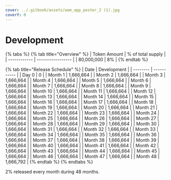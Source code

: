 ```yaml
---
cover: ../.gitbook/assets/wam_app_poster_2 (1).jpg
coverY: 0
---
```


# Development

{% tabs %}
{% tab title="Overview" %}
| Token Amount | % of total supply |
| ------------ | ----------------- |
| 80,000,000   | 8%                |
{% endtab %}

{% tab title="Release Schedule" %}
| Date     | Development |
| -------- | ----------- |
| Day 0    | 0           |
| Month 1  | 1,666,664   |
| Month 2  | 1,666,664   |
| Month 3  | 1,666,664   |
| Month 4  | 1,666,664   |
| Month 5  | 1,666,664   |
| Month 6  | 1,666,664   |
| Month 7  | 1,666,664   |
| Month 8  | 1,666,664   |
| Month 9  | 1,666,664   |
| Month 10 | 1,666,664   |
| Month 11 | 1,666,664   |
| Month 12 | 1,666,664   |
| Month 13 | 1,666,664   |
| Month 14 | 1,666,664   |
| Month 15 | 1,666,664   |
| Month 16 | 1,666,664   |
| Month 17 | 1,666,664   |
| Month 18 | 1,666,664   |
| Month 19 | 1,666,664   |
| Month 20 | 1,666,664   |
| Month 21 | 1,666,664   |
| Month 22 | 1,666,664   |
| Month 23 | 1,666,664   |
| Month 24 | 1,666,664   |
| Month 25 | 1,666,664   |
| Month 26 | 1,666,664   |
| Month 27 | 1,666,664   |
| Month 28 | 1,666,664   |
| Month 29 | 1,666,664   |
| Month 30 | 1,666,664   |
| Month 31 | 1,666,664   |
| Month 32 | 1,666,664   |
| Month 33 | 1,666,664   |
| Month 34 | 1,666,664   |
| Month 35 | 1,666,664   |
| Month 36 | 1,666,664   |
| Month 37 | 1,666,664   |
| Month 38 | 1,666,664   |
| Month 39 | 1,666,664   |
| Month 40 | 1,666,664   |
| Month 41 | 1,666,664   |
| Month 42 | 1,666,664   |
| Month 43 | 1,666,664   |
| Month 44 | 1,666,664   |
| Month 45 | 1,666,664   |
| Month 46 | 1,666,664   |
| Month 47 | 1,666,664   |
| Month 48 | 1,666,792   |
{% endtab %}
{% endtabs %}

2% released every month during 48 months.
